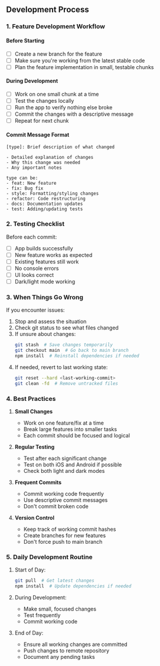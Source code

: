 ## Development Process

### 1. Feature Development Workflow

#### Before Starting
- [ ] Create a new branch for the feature
- [ ] Make sure you're working from the latest stable code
- [ ] Plan the feature implementation in small, testable chunks

#### During Development
- [ ] Work on one small chunk at a time
- [ ] Test the changes locally
- [ ] Run the app to verify nothing else broke
- [ ] Commit the changes with a descriptive message
- [ ] Repeat for next chunk

#### Commit Message Format
```
[type]: Brief description of what changed

- Detailed explanation of changes
- Why this change was needed
- Any important notes

type can be:
- feat: New feature
- fix: Bug fix
- style: Formatting/styling changes
- refactor: Code restructuring
- docs: Documentation updates
- test: Adding/updating tests
```

### 2. Testing Checklist

Before each commit:
- [ ] App builds successfully
- [ ] New feature works as expected
- [ ] Existing features still work
- [ ] No console errors
- [ ] UI looks correct
- [ ] Dark/light mode working

### 3. When Things Go Wrong

If you encounter issues:
1. Stop and assess the situation
2. Check git status to see what files changed
3. If unsure about changes:
   ```bash
   git stash  # Save changes temporarily
   git checkout main  # Go back to main branch
   npm install  # Reinstall dependencies if needed
   ```
4. If needed, revert to last working state:
   ```bash
   git reset --hard <last-working-commit>
   git clean -fd  # Remove untracked files
   ```

### 4. Best Practices

1. **Small Changes**
   - Work on one feature/fix at a time
   - Break large features into smaller tasks
   - Each commit should be focused and logical

2. **Regular Testing**
   - Test after each significant change
   - Test on both iOS and Android if possible
   - Check both light and dark modes

3. **Frequent Commits**
   - Commit working code frequently
   - Use descriptive commit messages
   - Don't commit broken code

4. **Version Control**
   - Keep track of working commit hashes
   - Create branches for new features
   - Don't force push to main branch

### 5. Daily Development Routine

1. Start of Day:
   ```bash
   git pull  # Get latest changes
   npm install  # Update dependencies if needed
   ```

2. During Development:
   - Make small, focused changes
   - Test frequently
   - Commit working code

3. End of Day:
   - Ensure all working changes are committed
   - Push changes to remote repository
   - Document any pending tasks 